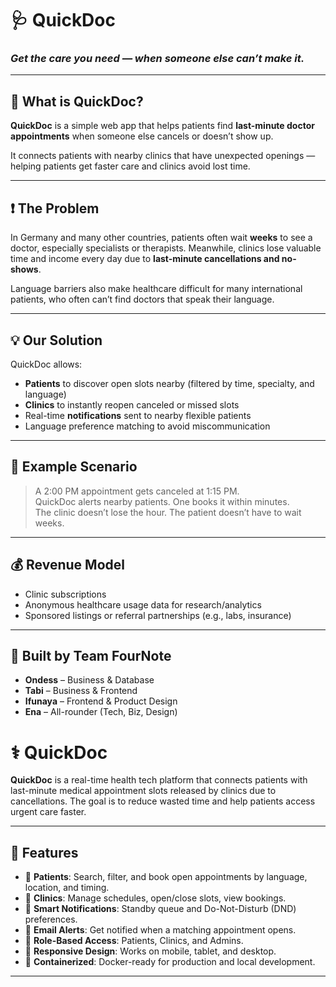 
# 🩺 QuickDoc

### *Get the care you need — when someone else can’t make it.*

---

## 🧠 What is QuickDoc?

**QuickDoc** is a simple web app that helps patients find **last-minute doctor appointments** when someone else cancels or doesn’t show up.

It connects patients with nearby clinics that have unexpected openings — helping patients get faster care and clinics avoid lost time.

---

## ❗ The Problem

In Germany and many other countries, patients often wait **weeks** to see a doctor, especially specialists or therapists. Meanwhile, clinics lose valuable time and income every day due to **last-minute cancellations and no-shows**.

Language barriers also make healthcare difficult for many international patients, who often can’t find doctors that speak their language.

---

## 💡 Our Solution

QuickDoc allows:

- **Patients** to discover open slots nearby (filtered by time, specialty, and language)
- **Clinics** to instantly reopen canceled or missed slots  
- Real-time **notifications** sent to nearby flexible patients
- Language preference matching to avoid miscommunication

---

## 🔁 Example Scenario

> A 2:00 PM appointment gets canceled at 1:15 PM.  
> QuickDoc alerts nearby patients. One books it within minutes.  
> The clinic doesn’t lose the hour. The patient doesn’t have to wait weeks.

---

## 💰 Revenue Model

- Clinic subscriptions  
- Anonymous healthcare usage data for research/analytics  
- Sponsored listings or referral partnerships (e.g., labs, insurance)  

---

## 👥 Built by Team FourNote

- **Ondess** – Business & Database  
- **Tabi** – Business & Frontend  
- **Ifunaya** – Frontend & Product Design  
- **Ena** – All-rounder (Tech, Biz, Design)

# ⚕️ QuickDoc

**QuickDoc** is a real-time health tech platform that connects patients with last-minute medical appointment slots released by clinics due to cancellations. The goal is to reduce wasted time and help patients access urgent care faster.

---

## 🚀 Features

- 🧍 **Patients**: Search, filter, and book open appointments by language, location, and timing.
- 🏥 **Clinics**: Manage schedules, open/close slots, view bookings.
- 🔔 **Smart Notifications**: Standby queue and Do-Not-Disturb (DND) preferences.
- 📧 **Email Alerts**: Get notified when a matching appointment opens.
- 🔐 **Role-Based Access**: Patients, Clinics, and Admins.
- 📱 **Responsive Design**: Works on mobile, tablet, and desktop.
- 🐳 **Containerized**: Docker-ready for production and local development.

---

